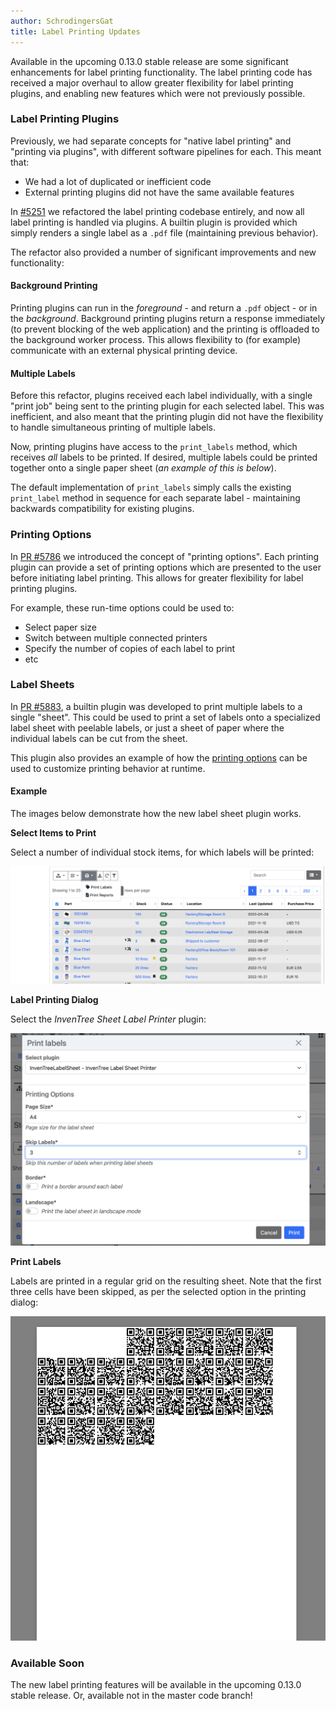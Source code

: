 ```yaml
---
author: SchrodingersGat
title: Label Printing Updates
---
```


Available in the upcoming 0.13.0 stable release are some significant enhancements for label printing functionality. The label printing code has received a major overhaul to allow greater flexibility for label printing plugins, and enabling new features which were not previously possible.

### Label Printing Plugins

Previously, we had separate concepts for "native label printing" and "printing via plugins", with different software pipelines for each. This meant that:

- We had a lot of duplicated or inefficient code
- External printing plugins did not have the same available features

In [#5251](https://github.com/inventree/InvenTree/pull/5251) we refactored the label printing codebase entirely, and now all label printing is handled via plugins. A builtin plugin is provided which simply renders a single label as a `.pdf` file (maintaining previous behavior).

The refactor also provided a number of significant improvements and new functionality:

#### Background Printing

Printing plugins can run in the *foreground* - and return a `.pdf` object - or in the *background*. Background printing plugins return a response immediately (to prevent blocking of the web application) and the printing is offloaded to the background worker process. This allows flexibility to (for example) communicate with an external physical printing device.

#### Multiple Labels

Before this refactor, plugins received each label individually, with a single "print job" being sent to the printing plugin for each selected label. This was inefficient, and also meant that the printing plugin did not have the flexibility to handle simultaneous printing of multiple labels.

Now, printing plugins have access to the `print_labels` method, which receives *all* labels to be printed. If desired, multiple labels could be printed together onto a single paper sheet (*an example of this is below*).

The default implementation of `print_labels` simply calls the existing `print_label` method in sequence for each separate label - maintaining backwards compatibility for existing plugins.

### Printing Options

In [PR #5786](https://github.com/inventree/InvenTree/pull/5786) we introduced the concept of "printing options". Each printing plugin can provide a set of printing options which are presented to the user before initiating label printing. This allows for greater flexibility for label printing plugins.

For example, these run-time options could be used to:

- Select paper size
- Switch between multiple connected printers
- Specify the number of copies of each label to print
- etc

### Label Sheets

In [PR #5883](https://github.com/inventree/InvenTree/pull/5883), a builtin plugin was developed to print multiple labels to a single "sheet". This could be used to print a set of labels onto a specialized label sheet with peelable labels, or just a sheet of paper where the individual labels can be cut from the sheet.

This plugin also provides an example of how the [printing options](#printing-options) can be used to customize printing behavior at runtime.

#### Example

The images below demonstrate how the new label sheet plugin works.

**Select Items to Print**

Select a number of individual stock items, for which labels will be printed:

![Select Items](/assets/blog/select-labels.png)

**Label Printing Dialog**

Select the *InvenTree Sheet Label Printer* plugin:

![Select printer](/assets/blog/printer-dialog.png)

**Print Labels**

Labels are printed in a regular grid on the resulting sheet. Note that the first three cells have been skipped, as per the selected option in the printing dialog:

![Print labels](/assets/blog/print-labels.png)

### Available Soon

The new label printing features will be available in the upcoming 0.13.0 stable release. Or, available not in the master code branch!